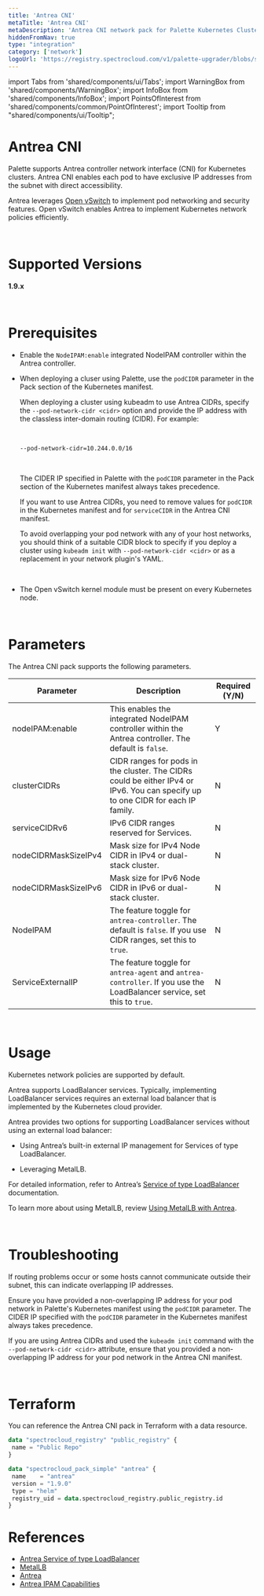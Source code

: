 ```yaml
---
title: 'Antrea CNI'
metaTitle: 'Antrea CNI'
metaDescription: 'Antrea CNI network pack for Palette Kubernetes Clusters'
hiddenFromNav: true
type: "integration"
category: ['network']
logoUrl: 'https://registry.spectrocloud.com/v1/palette-upgrader/blobs/sha256:b6081bca439eeb01a8d43b3cb6895df4c088f80af978856ddc0da568e5c09365?type=image/png'
---
```


import Tabs from 'shared/components/ui/Tabs';
import WarningBox from 'shared/components/WarningBox';
import InfoBox from 'shared/components/InfoBox';
import PointsOfInterest from 'shared/components/common/PointOfInterest';
import Tooltip from "shared/components/ui/Tooltip";


# Antrea CNI

Palette supports Antrea controller network interface (CNI) for Kubernetes clusters. Antrea  CNI enables each pod to have exclusive IP addresses from the subnet with direct accessibility. 

Antrea leverages [Open vSwitch](https://www.openvswitch.org/) to implement pod networking and security features. Open vSwitch enables Antrea to implement Kubernetes network policies efficiently.

<br />

# Supported Versions

**1.9.x**

<br />

# Prerequisites

- Enable the ``NodeIPAM:enable`` integrated NodeIPAM controller within the Antrea controller.
- When deploying a cluser using Palette, use the ``podCIDR`` parameter in the Pack section of the Kubernetes manifest.

    When deploying a cluster using kubeadm to use Antrea CIDRs, specify the ``--pod-network-cidr <cidr>`` option and provide the IP address with the classless inter-domain routing (CIDR). For example: 

    <br />

    ``--pod-network-cidr=10.244.0.0/16``

    <br />

    <WarningBox>

    The CIDER IP specified in Palette with the ``podCIDR`` parameter in the Pack section of the Kubernetes manifest always takes precedence. 
    
    If you want to use Antrea CIDRs, you need to remove values for ``podCIDR`` in the Kubernetes manifest and for ``serviceCIDR`` in the Antrea CNI manifest.  
    
    To avoid overlapping your pod network with any of your host networks, you should think of a suitable CIDR block to specify if you deploy a cluster using ``kubeadm init`` with ``--pod-network-cidr <cidr>`` or as a replacement in your network plugin's YAML.

    </WarningBox>

    <br />

- The Open vSwitch kernel module must be present on every Kubernetes node.

<br />

# Parameters

The Antrea CNI pack supports the following parameters.

| Parameter | Description | Required (Y/N) |
|-----------|-------------|---------|
| nodeIPAM:enable | This enables the integrated NodeIPAM controller within the Antrea controller. The default is `false`. | Y |
| clusterCIDRs | CIDR ranges for pods in the cluster. The CIDRs could be either IPv4 or IPv6. You can specify up to one CIDR for each IP family. | N |
| serviceCIDRv6 | IPv6 CIDR ranges reserved for Services. | N |
| nodeCIDRMaskSizeIPv4 | Mask size for IPv4 Node CIDR in IPv4 or dual-stack cluster. | N |
| nodeCIDRMaskSizeIPv6 | Mask size for IPv6 Node CIDR in IPv6 or dual-stack cluster. | N |
| NodeIPAM | The feature toggle for ``antrea-controller``. The default is `false`. If you use CIDR ranges, set this to ``true``.  | N |
| ServiceExternalIP | The feature toggle for ``antrea-agent`` and ``antrea-controller``. If you use the LoadBalancer service, set this to ``true``. | N |

<br />

# Usage

Kubernetes network policies are supported by default.

Antrea supports LoadBalancer services. Typically, implementing LoadBalancer services requires an external load balancer that is implemented by the Kubernetes cloud provider. 

Antrea provides two options for supporting LoadBalancer services without using an external load balancer:
- Using Antrea’s built-in external IP management for Services of type LoadBalancer.

- Leveraging MetalLB.

For detailed information, refer to Antrea’s [Service of type LoadBalancer](https://antrea.io/docs/v1.9.0/docs/service-loadbalancer) documentation. 

To learn more about using MetalLB, review [Using MetalLB with Antrea](https://antrea.io/docs/v1.9.0/docs/service-loadbalancer/#using-metallb-with-antrea). 

<br />

# Troubleshooting

If routing problems occur or some hosts cannot communicate outside their subnet, this can indicate overlapping  IP addresses. 

Ensure you have provided a non-overlapping IP address for your pod network in Palette's Kubernetes manifest using the ``podCIDR`` parameter. The CIDER IP specified with the ``podCIDR`` parameter in the Kubernetes manifest always takes precedence. 

If you are using Antrea CIDRs and used the ``kubeadm init`` command with the ``--pod-network-cidr <cidr>`` attribute, ensure that you provided a non-overlapping IP address for your pod network in the Antrea CNI manifest.

<br />

# Terraform 

You can reference the Antrea CNI pack in Terraform with a data resource.

```tf
data "spectrocloud_registry" "public_registry" {
 name = "Public Repo"
}

data "spectrocloud_pack_simple" "antrea" {
 name    = "antrea"
 version = "1.9.0"
 type = "helm"
 registry_uid = data.spectrocloud_registry.public_registry.id
}
```


# References

- [Antrea Service of type LoadBalancer](https://antrea.io/docs/v1.9.0/docs/service-loadbalancer)
- [MetalLB](https://metallb.universe.tf)
- [Antrea](https://antrea.io/)
- [Antrea IPAM Capabilities](https://antrea.io/docs/v1.6.1/docs/antrea-ipam/)

<br />

<br />

